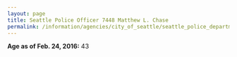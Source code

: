 ```yaml
---
layout: page
title: Seattle Police Officer 7448 Matthew L. Chase
permalink: /information/agencies/city_of_seattle/seattle_police_department/copbook/7448/
---
```


**Age as of Feb. 24, 2016:** 43
